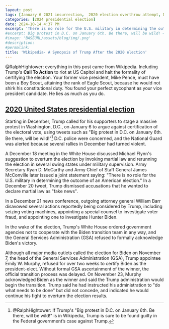 ```yaml
---
layout: post
tags: [January 6 2021 insurrection,  2020 election overthrow attempt, Donald Trump]
categories: [2024 presidential election]
date: 2024-10-14 4:37 PM
excerpt: 'There is no role for the U.S. military in determining the outcome of an American election. – joint statement by Army Secretary Ryan D. McCarthy and Army Chief of Staff General James McConville'
#excerpt: Big protest in D.C. on January 6th. Be there, will be wild! – Donald Trump'
#image: 'BASEURL/assets/blog/img/.png'
#description:
#permalink:
title: 'Wikipedia- A Synopsis of Trump After the 2020 election'
---
```



@RalphHightower: everything in this post came from Wikipedia. Including Trump's **Call To Action** to riot at US Capitol and halt the formality of certifying the election. Your former vice president, Mike Pence, must have been a Boy Scout, attaining the rank of Eagle Scout, because he would not shirk his constitutional duty. You found your perfect sycophant as your vice president candidate. He lies as much as you do.


## [2020 United States presidential election](https://en.wikipedia.org/wiki/2020_United_States_presidential_election?wprov=sfla1)

Starting in December, Trump called for his supporters to stage a massive protest in Washington, D.C., on January 6 to argue against certification of the electoral vote, using tweets such as "Big protest in D.C. on January 6th. Be there, will be wild!"[^11] D.C. police were concerned, and the National Guard was alerted because several rallies in December had turned violent.

[^11]: @RalphHightower: If Trump's "Big protest in D.C. on January 6th. Be there, will be wild!" is in Wikipedia, Trump is sure to be found guilty in the Federal government’s case against Trump.

A December 18 meeting in the White House discussed Michael Flynn's suggestion to overturn the election by invoking martial law and rerunning the election in several swing states under military supervision. Army Secretary Ryan D. McCarthy and Army Chief of Staff General James McConville later issued a joint statement saying: "There is no role for the U.S. military in determining the outcome of an American election." In a December 20 tweet, Trump dismissed accusations that he wanted to declare martial law as "fake news".

In a December 21 news conference, outgoing attorney general William Barr disavowed several actions reportedly being considered by Trump, including seizing voting machines, appointing a special counsel to investigate voter fraud, and appointing one to investigate Hunter Biden.

In the wake of the election, Trump's White House ordered government agencies not to cooperate with the Biden transition team in any way, and the General Services Administration (GSA) refused to formally acknowledge Biden's victory.

Although all major media outlets called the election for Biden on November 7, the head of the General Services Administration (GSA), Trump appointee Emily W. Murphy, refused for over two weeks to certify Biden as the president-elect. Without formal GSA ascertainment of the winner, the official transition process was delayed. On November 23, Murphy acknowledged Biden as the winner and said the Trump administration would begin the transition. Trump said he had instructed his administration to "do what needs to be done" but did not concede, and indicated he would continue his fight to overturn the election results.
